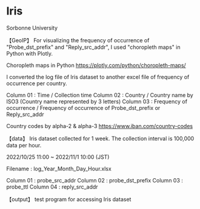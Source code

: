 # Iris
Sorbonne University

【GeoIP】
For visualizing the frequency of occurrence of "Probe_dst_prefix" and "Reply_src_addr", I used "choropleth maps" in Python with Plotly.

Choropleth maps in Python
https://plotly.com/python/choropleth-maps/

I converted the log file of Iris dataset to another excel file of frequency of occurrence per country.

Column 01 : Time / Collection time
Column 02 : Country / Country name by ISO3 (Country name represented by 3 letters)
Column 03 : Frequency of occurrence / Frequency of occurrence of Probe_dst_prefix or Reply_src_addr

Country codes by alpha-2 & alpha-3
https://www.iban.com/country-codes


【data】 
Iris dataset collected for 1 week.
The collection interval is 100,000 data per hour.

2022/10/25 11:00 ~ 2022/11/1 10:00 (JST)

Filename : log_Year_Month_Day_Hour.xlsx

Column 01 : probe_src_addr
Column 02 : probe_dst_prefix
Column 03 : probe_ttl
Column 04 : reply_src_addr


【output】 
test program for accessing Iris dataset
